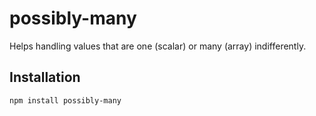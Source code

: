 # possibly-many

Helps handling values that are one (scalar) or many (array) indifferently.

## Installation

```
npm install possibly-many
```
